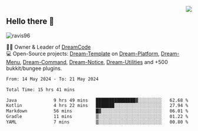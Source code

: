 <img align='right' src="https://github-readme-stats.vercel.app/api?username=Ravis96&show_icons=true">

## Hello there 👋
<p align="left"> <img src="https://komarev.com/ghpvc/?username=ravis96&label=Profile%20views&color=0e75b6&style=flat" alt="ravis96" /> </p>

👨‍💻 Owner & Leader of [DreamCode](https://github.com/DreamPoland) <br>
💻 Open-Source projects: [Dream-Template](https://github.com/DreamPoland/dream-template) on [Dream-Platform](https://github.com/DreamPoland/dream-platform), [Dream-Menu](https://github.com/DreamPoland/dream-menu), [Dream-Command](https://github.com/DreamPoland/dream-command), [Dream-Notice](https://github.com/DreamPoland/dream-notice), [Dream-Utilities](https://github.com/DreamPoland/dream-utilities) and +500 bukkit/bungee plugins.

<!--START_SECTION:waka-->

```txt
From: 14 May 2024 - To: 21 May 2024

Total Time: 15 hrs 41 mins

Java              9 hrs 49 mins   ███████████████▓░░░░░░░░░   62.68 %
Kotlin            4 hrs 22 mins   ███████░░░░░░░░░░░░░░░░░░   27.94 %
Markdown          56 mins         █▓░░░░░░░░░░░░░░░░░░░░░░░   06.01 %
Gradle            11 mins         ▒░░░░░░░░░░░░░░░░░░░░░░░░   01.22 %
YAML              7 mins          ▒░░░░░░░░░░░░░░░░░░░░░░░░   00.80 %
```

<!--END_SECTION:waka-->
